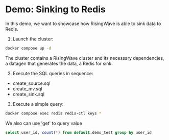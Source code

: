 # Demo: Sinking to Redis

In this demo, we want to showcase how RisingWave is able to sink data to Redis.

1. Launch the cluster:

```sh
docker compose up -d
```

The cluster contains a RisingWave cluster and its necessary dependencies, a datagen that generates the data, a Redis for sink.


2. Execute the SQL queries in sequence:

- create_source.sql
- create_mv.sql
- create_sink.sql

3. Execute a simple query:

```sh
docker compose exec redis redis-ctl keys *

```
We also can use 'get' to query value

```sql
select user_id, count(*) from default.demo_test group by user_id
```
